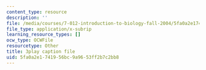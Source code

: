 ```yaml
---
content_type: resource
description: ''
file: /media/courses/7-012-introduction-to-biology-fall-2004/5fa0a2e1741956bc9a9653ff2b7c2bb8_bO0WsF4anko.vtt
file_type: application/x-subrip
learning_resource_types: []
ocw_type: OCWFile
resourcetype: Other
title: 3play caption file
uid: 5fa0a2e1-7419-56bc-9a96-53ff2b7c2bb8
---
```

